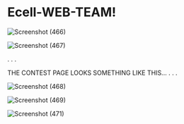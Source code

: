 # Ecell-WEB-TEAM!
![Screenshot (466)](https://user-images.githubusercontent.com/97395647/193609219-2649bfec-bca7-4c80-863a-44230e7888c0.png)

![Screenshot (467)](https://user-images.githubusercontent.com/97395647/193609252-28359e8a-a413-4650-a198-79674c47e937.png)


.
.
.

THE CONTEST PAGE LOOKS SOMETHING LIKE THIS...
.
.
.



![Screenshot (468)](https://user-images.githubusercontent.com/97395647/193609275-36a5ea32-1eb9-43b9-a027-98339a443684.png)

![Screenshot (469)](https://user-images.githubusercontent.com/97395647/193609332-fd2a9686-22e8-41e6-8c5a-9a1e09ad8477.png)

![Screenshot (471)](https://user-images.githubusercontent.com/97395647/193609359-e9ebca8d-7a05-4e5e-a079-2aed67bd79f7.png)
